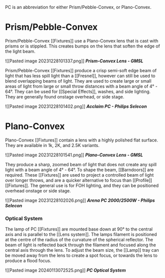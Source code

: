 PC is an abbreviation for either Prism/Pebble-Convex, or Plano-Convex. 
# Prism/Pebble-Convex 
Prism/Pebble-Convex [[Fixtures]] use a Plano-Convex lens that is cast with prisms or is stippled. This creates bumps on the lens that soften the edge of the light beam. 

![[Pasted image 20231228101337.png]]
***Prism-Convex Lens - GMSL*** 

Prism/Pebble-Convex [[Fixtures]] produce a crisp semi-soft edge beam of light that has less spill light than a [[Fresnel]], however can still be used to blend overlapping beams of light. They are used to create large or small areas of light from large or small throw distances with a beam angle of 4° - 64°. They can be used for [[Special Effects]], washes, and side lighting. They are generally found onstage overhead, or side stage. 

![[Pasted image 20231228101402.png]]
***Acclaim PC - Philips Selecon***

# Plano-Convex
Plano-Convex [[Fixtures]] contain a lens with a highly polished flat surface. They are available in 1k, 2K, and 2.5K variants. 

![[Pasted image 20231228101541.png]]
***Plano-Convex Lens - GMSL***

They produce a sharp, zoomed beam of light that does not create any spill light with a beam angle of 4° - 64°. To shape the beam, [[Barndoors]] are required. These [[Fixtures]] are used to project a controlled beam of light over longer throws, and are a quicker alternative to focus than [[Profile]] [[Fixtures]]. The general use is for FOH lighting, and they can be positioned overhead onstage or side stage. 

![[Pasted image 20231228102026.png]]
***Arena PC 2000/2500W - Philips Selecon***

### Optical System

The lamp of PC [[Fixtures]] are mounted base down at 90° to the central axis and is parallel to the [[Lens system]]. The lamps filament is positioned at the centre of the radius of the curvature of the spherical reflector. The beam of light is reflected back through the filament and focused along the central axis through the lens. To adjust the beam size, the [[Lamp]] tray can be moved away from the lens to create a spot focus, or towards the lens to produce a flood focus. 

![[Pasted image 20240113072525.png]]
***PC Optical System***


